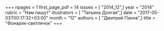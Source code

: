 +++
npages = 1
first_page_pdf = 14
issues = [ "2014_12",]
year = "2014"
rubric = "Нам пишут"
illustrators = [ "Татьяна Долгая",]
date = "2017-05-03T00:17:32+03:00"
month = "12"
authors = [ "Дмитрий Панов",]
title = "Фонарик-светлячок"
+++
